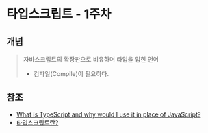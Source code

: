 # 타입스크립트 - 1주차
## 개념
> 자바스크립트의 확장판으로 비유하며 타입을 입힌 언어
> - 컴파일(Compile)이 필요하다.

## 참조
- [What is TypeScript and why would I use it in place of JavaScript?](https://stackoverflow.com/questions/12694530/what-is-typescript-and-why-would-i-use-it-in-place-of-javascript)
- [타입스크립트란?](https://shlee0882.tistory.com/47)
